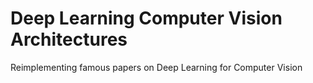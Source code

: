 # Deep Learning Computer Vision Architectures
Reimplementing famous papers on Deep Learning for Computer Vision
